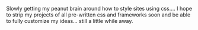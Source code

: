 Slowly getting my peanut brain around how to style sites using css.... I hope to strip my projects of all pre-written css and frameworks soon and be able to fully customize my ideas... still a little while away.
